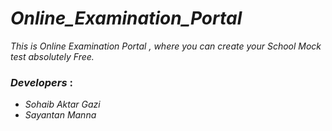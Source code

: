 # *Online_Examination_Portal*
*This is Online Examination Portal , where you can create your School Mock test absolutely Free.*

### *Developers* :
- *Sohaib Aktar Gazi* 
- *Sayantan Manna*
